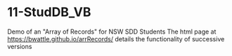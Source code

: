 # 11-StudDB_VB
Demo of an "Array of Records" for NSW SDD Students
The html page at https://bwattle.github.io/arrRecords/ details the functionality of successive versions 
